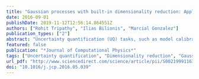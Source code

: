 ```yaml
---
title: "Gaussian processes with built-in dimensionality reduction: Applications to high-dimensional uncertainty propagation"
date: 2016-09-01
publishDate: 2019-11-12T12:56:14.864551Z
authors: ["Rohit Tripathy", "Ilias Bilionis", "Marcial Gonzalez"]
publication_types: ["2"]
abstract: "Uncertainty quantification (UQ) tasks, such as model calibration, uncertainty propagation, and optimization under uncertainty, typically require several thousand evaluations of the underlying computer codes. To cope with the cost of simulations, one replaces the real response surface with a cheap surrogate based, e.g., on polynomial chaos expansions, neural networks, support vector machines, or Gaussian processes (GP). However, the number of simulations required to learn a generic multivariate response grows exponentially as the input dimension increases. This curse of dimensionality can only be addressed, if the response exhibits some special structure that can be discovered and exploited. A wide range of physical responses exhibit a special structure known as an active subspace (AS). An AS is a linear manifold of the stochastic space characterized by maximal response variation. The idea is that one should first identify this low dimensional manifold, project the high-dimensional input onto it, and then link the projection to the output. If the dimensionality of the AS is low enough, then learning the link function is a much easier problem than the original problem of learning a high-dimensional function. The classic approach to discovering the AS requires gradient information, a fact that severely limits its applicability. Furthermore, and partly because of its reliance to gradients, it is not able to handle noisy observations. The latter is an essential trait if one wants to be able to propagate uncertainty through stochastic simulators, e.g., through molecular dynamics codes. In this work, we develop a probabilistic version of AS which is gradient-free and robust to observational noise. Our approach relies on a novel Gaussian process regression with built-in dimensionality reduction. In particular, the AS is represented as an orthogonal projection matrix that serves as yet another covariance function hyper-parameter to be estimated from the data. To train the model, we design a two-step maximum likelihood optimization procedure that ensures the orthogonality of the projection matrix by exploiting recent results on the Stiefel manifold, i.e., the manifold of matrices with orthogonal columns. The additional benefit of our probabilistic formulation, is that it allows us to select the dimensionality of the AS via the Bayesian information criterion. We validate our approach by showing that it can discover the right AS in synthetic examples without gradient information using both noiseless and noisy observations. We demonstrate that our method is able to discover the same AS as the classical approach in a challenging one-hundred-dimensional problem involving an elliptic stochastic partial differential equation with random conductivity. Finally, we use our approach to study the effect of geometric and material uncertainties in the propagation of solitary waves in a one dimensional granular system."
featured: false
publication: "*Journal of Computational Physics*"
tags: ["Uncertainty quantification", "Dimensionality reduction", "Gaussian process regression", "Active subspace", "Granular crystals", "Stiefel manifold"]
url_pdf: "http://www.sciencedirect.com/science/article/pii/S002199911630184X"
doi: "10.1016/j.jcp.2016.05.039"
---
```


